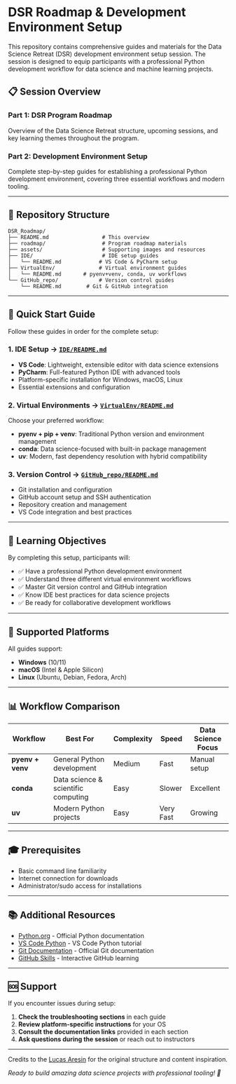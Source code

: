 # DSR Roadmap & Development Environment Setup

This repository contains comprehensive guides and materials for the Data Science Retreat (DSR) development environment setup session. The session is designed to equip participants with a professional Python development workflow for data science and machine learning projects.

## 📋 Session Overview

### Part 1: DSR Program Roadmap

Overview of the Data Science Retreat structure, upcoming sessions, and key learning themes throughout the program.

### Part 2: Development Environment Setup

Complete step-by-step guides for establishing a professional Python development environment, covering three essential workflows and modern tooling.

---

## 📁 Repository Structure

```
DSR_Roadmap/
├── README.md                 # This overview
├── roadmap/                  # Program roadmap materials
├── assets/                   # Supporting images and resources
├── IDE/                      # IDE setup guides
│   └── README.md            # VS Code & PyCharm setup
├── VirtualEnv/              # Virtual environment guides  
│   └── README.md       # pyenv+venv, conda, uv workflows
└── GitHub_repo/             # Version control guides
    └── README.md        # Git & GitHub integration
```

---

## 🚀 Quick Start Guide

Follow these guides in order for the complete setup:

### 1. **IDE Setup** → [`IDE/README.md`](./IDE/README.md)

- **VS Code**: Lightweight, extensible editor with data science extensions
- **PyCharm**: Full-featured Python IDE with advanced tools
- Platform-specific installation for Windows, macOS, Linux
- Essential extensions and configuration

### 2. **Virtual Environments** → [`VirtualEnv/README.md`](./VirtualEnv/README.md)

Choose your preferred workflow:

- **pyenv + pip + venv**: Traditional Python version and environment management
- **conda**: Data science-focused with built-in package management
- **uv**: Modern, fast dependency resolution with hybrid compatibility

### 3. **Version Control** → [`GitHub_repo/README.md`](./GitHub_repo/README.md)

- Git installation and configuration
- GitHub account setup and SSH authentication
- Repository creation and management
- VS Code integration and best practices

---

## 🎯 Learning Objectives

By completing this setup, participants will:

- ✅ Have a professional Python development environment
- ✅ Understand three different virtual environment workflows
- ✅ Master Git version control and GitHub integration
- ✅ Know IDE best practices for data science projects
- ✅ Be ready for collaborative development workflows

---

## 🔧 Supported Platforms

All guides support:

- **Windows** (10/11)
- **macOS** (Intel & Apple Silicon)
- **Linux** (Ubuntu, Debian, Fedora, Arch)

---

## 📊 Workflow Comparison

| Workflow | Best For | Complexity | Speed | Data Science Focus |
|----------|----------|------------|-------|-------------------|
| **pyenv + venv** | General Python development | Medium | Fast | Manual setup |
| **conda** | Data science & scientific computing | Easy | Slower | Excellent |
| **uv** | Modern Python projects | Easy | Very Fast | Growing |

---

## 🎓 Prerequisites

- Basic command line familiarity
- Internet connection for downloads
- Administrator/sudo access for installations

---

## 📚 Additional Resources

- [Python.org](https://python.org) - Official Python documentation
- [VS Code Python](https://code.visualstudio.com/docs/python/python-tutorial) - VS Code Python tutorial
- [Git Documentation](https://git-scm.com/doc) - Official Git documentation
- [GitHub Skills](https://skills.github.com/) - Interactive GitHub learning

---

## 🆘 Support

If you encounter issues during setup:

1. **Check the troubleshooting sections** in each guide
2. **Review platform-specific instructions** for your OS
3. **Consult the documentation links** provided in each section
4. **Ask questions during the session** or reach out to instructors

---

Credits to the [Lucas Aresin](https://www.linkedin.com/in/lucas-aresin-2aab5793/) for the original structure and content inspiration.

*Ready to build amazing data science projects with professional tooling! 🚀*
